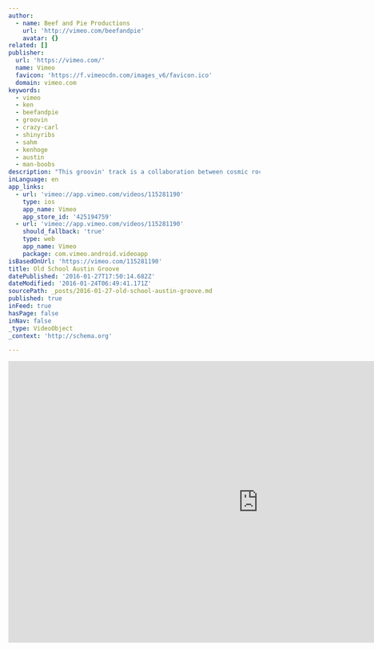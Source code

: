 ```yaml
---
author:
  - name: Beef and Pie Productions
    url: 'http://vimeo.com/beefandpie'
    avatar: {}
related: []
publisher:
  url: 'https://vimeo.com/'
  name: Vimeo
  favicon: 'https://f.vimeocdn.com/images_v6/favicon.ico'
  domain: vimeo.com
keywords:
  - vimeo
  - ken
  - beefandpie
  - groovin
  - crazy-carl
  - shinyribs
  - sahm
  - kenhoge
  - austin
  - man-boobs
description: "This groovin' track is a collaboration between cosmic rockers Shawn Sahm (son of Sir Doug) and Kevin Russell (Shinyribs). It was written and recorded for the documentary Crazy Carl and His Man-Boobs: An Austin Love Story. The movie is online for free at http://beefandpie.com/crazy-carl."
inLanguage: en
app_links:
  - url: 'vimeo://app.vimeo.com/videos/115281190'
    type: ios
    app_name: Vimeo
    app_store_id: '425194759'
  - url: 'vimeo://app.vimeo.com/videos/115281190'
    should_fallback: 'true'
    type: web
    app_name: Vimeo
    package: com.vimeo.android.videoapp
isBasedOnUrl: 'https://vimeo.com/115281190'
title: Old School Austin Groove
datePublished: '2016-01-27T17:50:14.682Z'
dateModified: '2016-01-24T06:49:41.171Z'
sourcePath: _posts/2016-01-27-old-school-austin-groove.md
published: true
inFeed: true
hasPage: false
inNav: false
_type: VideoObject
_context: 'http://schema.org'

---
```

<iframe src="https://cdn.embedly.com/widgets/media.html?src=https%3A%2F%2Fplayer.vimeo.com%2Fvideo%2F115281190&amp;url=https%3A%2F%2Fvimeo.com%2F115281190&amp;image=http%3A%2F%2Fi.vimeocdn.com%2Fvideo%2F513200461_1280.jpg&amp;key=b7d04c9b404c499eba89ee7072e1c4f7&amp;type=text%2Fhtml&amp;schema=vimeo" width="1000" height="563" scrolling="no" frameborder="0" allowfullscreen="allowfullscreen" style=""></iframe>